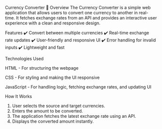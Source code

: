 Currency Converter 💱
Overview
The Currency Converter is a simple web application that allows users to convert one currency to another in real-time. It fetches exchange rates from an API and provides an interactive user experience with a clean and responsive design.

Features
✔️ Convert between multiple currencies
✔️ Real-time exchange rate updates
✔️ User-friendly and responsive UI
✔️ Error handling for invalid inputs
✔️ Lightweight and fast

Technologies Used

HTML - For structuring the webpage

CSS - For styling and making the UI responsive

JavaScript - For handling logic, fetching exchange rates, and updating UI

How It Works
1. User selects the source and target currencies.
2. Enters the amount to be converted.
3. The application fetches the latest exchange rate using an API.
4. Displays the converted amount instantly.
